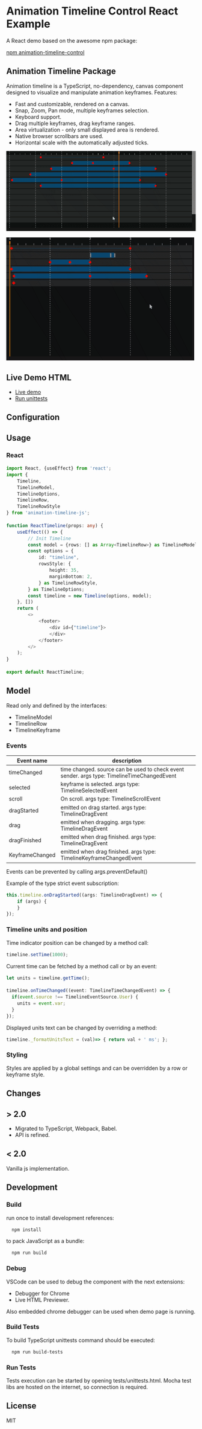 # Animation Timeline Control React Example


A React demo based on the awesome npm package:

[npm animation-timeline-control](https://www.npmjs.com/package/animation-timeline-js)

## Animation Timeline Package
Animation timeline is a TypeScript, no-dependency, canvas component designed to visualize and manipulate animation keyframes.
Features:

- Fast and customizable, rendered on a canvas.
- Snap, Zoom, Pan mode, multiple keyframes selection.
- Keyboard support.
- Drag multiple keyframes, drag keyframe ranges.
- Area virtualization - only small displayed area is rendered.
- Native browser scrollbars are used.
- Horizontal scale with the automatically adjusted ticks.

![gif preview](demo/timeline-demo.gif)

![gif preview](demo/zoom-scale.gif)

## Live Demo HTML

- [Live demo](https://ievgennaida.github.io/animation-timeline-control/)
- [Run unittests](https://ievgennaida.github.io/animation-timeline-control/tests/unittests)

## Configuration

## Usage

### React

```TypeScript
import React, {useEffect} from 'react';
import {
    Timeline,
    TimelineModel,
    TimelineOptions,
    TimelineRow,
    TimelineRowStyle
} from 'animation-timeline-js';

function ReactTimeline(props: any) {
    useEffect(() => {
        // Init Timeline
        const model = {rows: [] as Array<TimelineRow>} as TimelineModel;
        const options = {
            id: "timeline",
            rowsStyle: {
                height: 35,
                marginBottom: 2,
            } as TimelineRowStyle,
        } as TimelineOptions;
        const timeline = new Timeline(options, model);
    }, [])
    return (
        <>
            <footer>
                <div id={"timeline"}>
                </div>
            </footer>
        </>
    );
}

export default ReactTimeline;
```

## Model

Read only and defined by the interfaces:

- TimelineModel
- TimelineRow
- TimelineKeyframe

### Events

| Event name      | description                                                                                 |
| --------------- | ------------------------------------------------------------------------------------------- |
| timeChanged     | time changed. source can be used to check event sender. args type: TimelineTimeChangedEvent |
| selected        | keyframe is selected. args type: TimelineSelectedEvent                                      |
| scroll          | On scroll. args type: TimelineScrollEvent                                                   |
| dragStarted     | emitted on drag started. args type: TimelineDragEvent                                       |
| drag            | emitted when dragging. args type: TimelineDragEvent                                         |
| dragFinished    | emitted when drag finished. args type: TimelineDragEvent                                    |
| KeyframeChanged | emitted when drag finished. args type: TimelineKeyframeChangedEvent                         |

Events can be prevented by calling args.preventDefault()

Example of the type strict event subscription:

```TypeScript
this.timeline.onDragStarted((args: TimelineDragEvent) => {
    if (args) {
    }
});
```

### Timeline units and position

Time indicator position can be changed by a method call:

```JavaScript
timeline.setTime(1000);
```

Current time can be fetched by a method call or by an event:
```TypeScript
let units = timeline.getTime();

timeline.onTimeChanged((event: TimelineTimeChangedEvent) => {
  if(event.source !== TimelineEventSource.User) {
    units = event.var;
  }
});
```

Displayed units text can be changed by overriding a method:

```JavaScript
timeline._formatUnitsText = (val)=> { return val + ' ms'; };
```

### Styling

Styles are applied by a global settings and can be overridden by a row or keyframe style.

## Changes

## > 2.0

- Migrated to TypeScript, Webpack, Babel.
- API is refined.

## < 2.0

Vanilla js implementation.

## Development

### Build

run once to install development references:

```bash
  npm install
```

to pack JavaScript as a bundle:

```bash
  npm run build
```

### Debug

VSCode can be used to debug the component with the next extensions:

- Debugger for Chrome
- Live HTML Previewer.

Also embedded chrome debugger can be used when demo page is running.

### Build Tests

To build TypeScript unittests command should be executed:

```bash
  npm run build-tests
```

### Run Tests

Tests execution can be started by opening tests/unittests.html.
Mocha test libs are hosted on the internet, so connection is required.

## License

MIT
